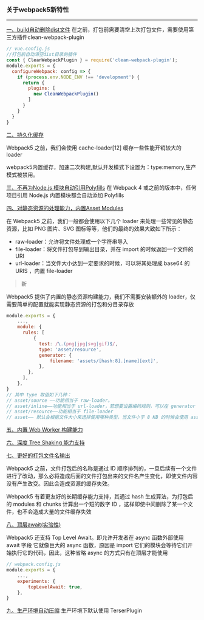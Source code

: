 ### 关于webpack5新特性
---

[一、build自动删除dist文件]()
在之前，打包前需要清空上次打包文件，需要使用第三方插件clean-webpack-plugin
```js
// vue.config.js
//打包前自动清空dist目录的插件
const { CleanWebpackPlugin } = require('clean-webpack-plugin');
module.exports = {
  configureWebpack: config => {
    if (process.env.NODE_ENV !== 'development') {
      return {
        plugins: [
          new CleanWebpackPlugin()
        ]
      }
    }
  }
}
```

[二、持久化缓存]()

Webpack5 之前，我们会使用 cache-loader[12] 缓存一些性能开销较大的 loader

webpack5内置缓存，加速二次构建,默认开发模式下设置为：type:memory,生产模式被禁用。


[三、不再为Node.js 模块自动引用Polyfills]()
在 Webpack 4 或之前的版本中，任何项目引用 Node.js 内置模块都会自动添加 Polyfills

[四、对静态资源的处理能力，内置Asset Modules]()

在 Webpack5 之前，我们一般都会使用以下几个 loader 来处理一些常见的静态资源，比如 PNG 图片、SVG 图标等等，他们的最终的效果大致如下所示：

- raw-loader：允许将文件处理成一个字符串导入
- file-loader：将文件打包导到输出目录，并在 import 的时候返回一个文件的 URI
- url-loader：当文件大小达到一定要求的时候，可以将其处理成 base64 的 URIS ，内置 file-loader

> 新

Webpack5 提供了内置的静态资源构建能力，我们不需要安装额外的 loader，仅需要简单的配置就能实现静态资源的打包和分目录存放

```js
module.exports = {
    ...,
    module: {
      rules: [
          {
            test: /\.(png|jpg|svg|gif)$/,
            type: 'asset/resource',
            generator: {
                filename: 'assets/[hash:8].[name][ext]',
            },
        },
      ],
    },
}
// 其中 type 取值如下几种：
// asset/source ——功能相当于 raw-loader。
// asset/inline——功能相当于 url-loader，若想要设置编码规则，可以在 generator 中设置 dataUrl
// asset/resource——功能相当于 file-loader
// asset—— 默认会根据文件大小来选择使用哪种类型，当文件小于 8 KB 的时候会使用 asset/inline，否则会使用 asset/resource
```

[五、内置 Web Worker 构建能力]()

[六、深度 Tree Shaking 能力支持]()

[七、更好的打包文件名输出]()

Webpack5 之前，文件打包后的名称是通过 ID 顺序排列的，一旦后续有一个文件进行了改动，那么必将造成后面的文件打包出来的文件名产生变化，即使文件内容没有产生改变。因此会造成资源的缓存失效。

Webpack5 有着更友好的长期缓存能力支持，其通过 hash 生成算法，为打包后的 modules 和 chunks 计算出一个短的数字 ID ，这样即使中间删除了某一个文件，也不会造成大量的文件缓存失效

[八、顶层await(实验性)]()

Webpack5 还支持 Top Level Await。即允许开发者在 async 函数外部使用 await 字段
它就像巨大的 async 函数，原因是 import 它们的模块会等待它们开始执行它的代码，因此，这种省略 async 的方式只有在顶层才能使用

```js
// webpack.config.js
module.exports = {
    ...,
    experiments: {
        topLevelAwait: true,
    },
}
```

[九、生产环境自动压缩]()
生产环境下默认使用 TerserPlugin